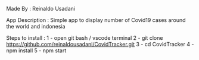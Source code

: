 Made By : Reinaldo Usadani

App Description : Simple app to display number of Covid19 cases around the world and indonesia

Steps to install :
1 - open git bash / vscode terminal 
2 - git clone https://github.com/reinaldousadani/CovidTracker.git
3 - cd CovidTracker
4 - npm install
5 - npm start
